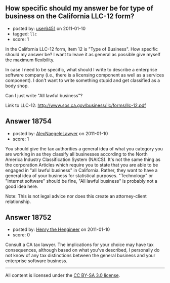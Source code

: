 ## How specific should my answer be for type of business on the California LLC-12 form?

- posted by: [user6451](https://stackexchange.com/users/-1/6451-user6451) on 2011-01-10
- tagged: `llc`
- score: 1

In the California LLC-12 form, Item 12 is "Type of Business". How specific should my answer be? I want to leave it as general as possible give myself the maximum flexibility.

In case I need to be specific, what should I write to describe a enterprise software company (i.e., there is a licensing component as well as a services component). I don't want to write something stupid and get classified as a body shop.

Can I just write "All lawful business"?

Link to LLC-12: http://www.sos.ca.gov/business/llc/forms/llc-12.pdf


## Answer 18754

- posted by: [AlexNaegeleLawyer](https://stackexchange.com/users/-1/6331-alexnaegelelawyer) on 2011-01-10
- score: 1

You should give the tax authorities a general idea of what you category you are working in as they classify all businesses according to the North America Industry Classification System (NAICS).  It's not the same thing as the corporation Articles which require you to state that you are able to be engaged in "all lawful business" in California.  Rather, they want to have a general idea of  your business for statistical purposes.  "Technology" or "Internet software" should be fine, "All lawful business" is probably not a good idea here. 

Note:  This is not legal advice nor does this create an attorney-client relationship. 


## Answer 18752

- posted by: [Henry the Hengineer](https://stackexchange.com/users/-1/1692-henry-the-hengineer) on 2011-01-10
- score: 0

Consult a CA tax lawyer. The implications for your choice may have tax consequences, although based on what you've described, I personally do not know of any tax distinctions between the general business and your enterprise software business.



---

All content is licensed under the [CC BY-SA 3.0 license](https://creativecommons.org/licenses/by-sa/3.0/).
